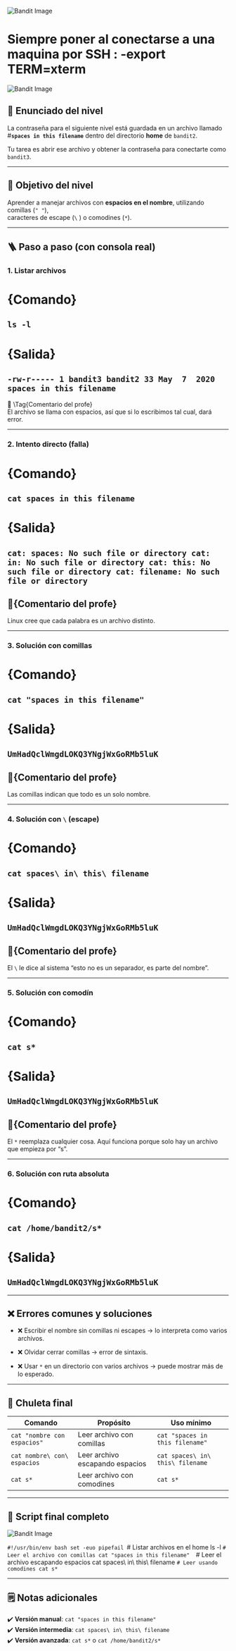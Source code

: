 ![Bandit Image](../../Imagenes/level-2-3-1.png)


# Siempre poner al conectarse a una maquina por SSH : -export TERM=xterm
![Bandit Image](../../Imagenes/bandit-banner.png)



## 📄 Enunciado del nivel

La contraseña para el siguiente nivel está guardada en un archivo llamado  
#**`spaces in this filename`** dentro del directorio **home** de `bandit2`.

Tu tarea es abrir ese archivo y obtener la contraseña para conectarte como `bandit3`.

---

## 🔎 Objetivo del nivel

Aprender a manejar archivos con **espacios en el nombre**, utilizando comillas (`" "`),  
caracteres de escape (`\` ) o comodines (`*`).

---

## 🪜 Paso a paso (con consola real)

### 1. Listar archivos

# {Comando}

## `ls -l`

# {Salida}

## `-rw-r----- 1 bandit3 bandit2 33 May  7  2020 spaces in this filename`

💬 \Tag{Comentario del profe}  
El archivo se llama con espacios, así que si lo escribimos tal cual, dará error.

---

### 2. Intento directo (falla)

# {Comando}

## `cat spaces in this filename`

# {Salida}

## `cat: spaces: No such file or directory cat: in: No such file or directory cat: this: No such file or directory cat: filename: No such file or directory`

## 💬{Comentario del profe}  

Linux cree que cada palabra es un archivo distinto.

---

### 3. Solución con comillas

# {Comando}

## `cat "spaces in this filename"`

# {Salida}

## `UmHadQclWmgdLOKQ3YNgjWxGoRMb5luK`

## 💬{Comentario del profe}  

Las comillas indican que todo es un solo nombre.

---

### 4. Solución con `\` (escape)

# {Comando}

## `cat spaces\ in\ this\ filename`

# {Salida}

## `UmHadQclWmgdLOKQ3YNgjWxGoRMb5luK`

## 💬{Comentario del profe}  

El `\` le dice al sistema “esto no es un separador, es parte del nombre”.

---

### 5. Solución con comodín

# {Comando}

## `cat s*`

# {Salida}

## `UmHadQclWmgdLOKQ3YNgjWxGoRMb5luK`

## 💬{Comentario del profe}  

El `*` reemplaza cualquier cosa. Aquí funciona porque solo hay un archivo que empieza por “s”.

---

### 6. Solución con ruta absoluta

# {Comando}

## `cat /home/bandit2/s*`

# {Salida}

## `UmHadQclWmgdLOKQ3YNgjWxGoRMb5luK`

---

## ❌ Errores comunes y soluciones

- ❌ Escribir el nombre sin comillas ni escapes → lo interpreta como varios archivos.
    
- ❌ Olvidar cerrar comillas → error de sintaxis.
    
- ❌ Usar `*` en un directorio con varios archivos → puede mostrar más de lo esperado.
    

---

## 🧾 Chuleta final

|  Comando                    | Propósito                       | Uso mínimo                       |
| --------------------------- | ------------------------------- | -------------------------------- |
| `cat "nombre con espacios"` | Leer archivo con comillas       | `cat "spaces in this filename"`  |
| `cat nombre\ con\ espacios` | Leer archivo escapando espacios | `cat spaces\ in\ this\ filename` |
| `cat s*`                    | Leer archivo con comodines      | `cat s*`                         |

---

## 🧩 Script final completo

![Bandit Image](../../Imagenes/level-2-3-3.png)

`#!/usr/bin/env bash set -euo pipefail
`# Listar archivos en el home ls -l 
`# Leer el archivo con comillas cat "spaces in this filename" 
`# Leer el archivo escapando espacios cat spaces\ in\ this\ filename 
`# Leer usando comodines cat s*`

---

## 🗒️ Notas adicionales

✔️ **Versión manual**: `cat "spaces in this filename"`  
✔️ **Versión intermedia**: `cat spaces\ in\ this\ filename`  
✔️ **Versión avanzada**: `cat s*` o `cat /home/bandit2/s*`

